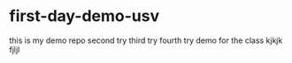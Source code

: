 # first-day-demo-usv
 this is my demo repo
 second try third try
 fourth try
 demo for the class
kjkjk
fjljl
